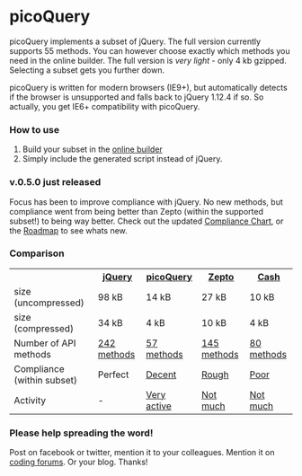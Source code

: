 # picoQuery
picoQuery implements a subset of jQuery. The full version currently supports 55 methods. You can however choose exactly which methods you need in the online builder. The full version is *very light* - only 4 kb gzipped. Selecting a subset gets you further down.

picoQuery is written for modern browsers (IE9+), but automatically detects if the browser is unsupported and falls back to jQuery 1.12.4 if so. So actually, you get IE6+ compatibility with picoQuery.

### How to use

1. Build your subset in the [online builder](/builder/)<br>
2. Simply include the generated script instead of jQuery.

### v.0.5.0 just released
Focus has been to improve compliance with jQuery. No new methods, but compliance went from being better than Zepto (within the supported subset!) to being way better. Check out the updated [Compliance Chart](/compliance_chart), or the [Roadmap](/roadmap) to see whats new.

### Comparison
<!--
<table class="comparison">
<tr>
<th>framework</th>
<th>gzip</th>
<th>#methods</th>
<th>Compliance within subset</th>
<th>Activity</th>
</tr>
<tr>
<td>jQuery 1.12.4</td>
<td title="98.1 kb minified without compression, 33.8 kb gzipped">34 kB</td>
<td><a href="/subsets" title="148 instance methods + 94 class methods. Click to see which">242</a></td>
<td>Perfect, by definition</td>
<td></td>
</tr>
<tr>
<td><a href="http://picoquery.com">picoQuery 0.5.0</a> (full)</td>
<td title="11.7 kB minified without compression, 3.7 kB gzipped">4 kB</td>
<td><a href="/subsets" title="52 instance methods + 5 class methods. Click to see which">57</a></td>
<td><a href="/compliance_chart" title="78% of the methods are fully or approximately implemented. 22% are only partially implemented. Click to see compliance chart">Decent</a></td>
<td><a href="https://github.com/rosell-dk/picoQuery/graphs/commit-activity">Very active</a></td>
</tr>
<tr>
<td><a href="https://github.com/madrobby/zepto" title="Click to go to github page. There is also a webpage zeptojs.com">Zepto 1.2.0</a></td>
<td title="26.6 kB minified without compression, 9.8 kB gzipped">10 kB</td>
<td><a href="/subsets" title="112 instance methods + 33 class methods. Click to see which">145</a></td>
<td><a href="/compliance_chart" title="39% of the methods we have examined are fully or approximately implemented. 61% are only partially implemented. Click to see compliance chart">Rough</a></td>
<td><a href="https://github.com/madrobby/zepto/graphs/commit-activity">Not much</a></td>
</tr>
<tr>
<td><a href="https://github.com/kenwheeler/cash" title="Click to go to github page">Cash 1.3.0</a></td>
<td title="9.7 kB minified without compression, 3.6 kB gzipped">4 kB</td>
<td><a href="/subsets" title="67 instance methods + 13 class methods. Click to see which">80</a></td>
<td><a href="/compliance_chart" title="17% of the methods we have examined are fully or approximately implemented. 83% are only partially implemented. Click for details">Poor</a></td>
<td><a href="https://github.com/kenwheeler/cash/graphs/commit-activity">Not much</a></td>
</tr>
</table>
-->

<table class="comparison-flip">
<tr>
  <td></td>
  <th><a href="http://jquery.com" title="jQuery 1.12.4">jQuery</a></th>
  <th><a href="http://picoquery.com" title="FULL VERSION">picoQuery</a></th>
  <th><a href="https://github.com/madrobby/zepto" title="Click to go to github page. There is also a webpage zeptojs.com" title="Zepto 1.2.0">Zepto</a></th>
  <th><a href="https://github.com/kenwheeler/cash" title="Click to go to github page" title="Cash 1.3.0">Cash</a></th>
</tr>
<tr>
  <td>size (uncompressed)</td>
  <td title="98.1 kb minified without compression, 33.8 kb gzipped">98 kB</td>
  <td title="14 kB minified without compression, 4.3 kB gzipped">14 kB</td>
  <td title="26.6 kB minified without compression, 9.8 kB gzipped">27 kB</td>
  <td title="9.7 kB minified without compression, 3.6 kB gzipped">10 kB</td>
</tr>
<tr>
  <td>size (compressed)</td>
  <td title="98.1 kb minified without compression, 33.8 kb gzipped">34 kB</td>
  <td title="14 kB minified without compression, 4.3 kB gzipped">4 kB</td>
  <td title="26.6 kB minified without compression, 9.8 kB gzipped">10 kB</td>
  <td title="9.7 kB minified without compression, 3.6 kB gzipped">4 kB</td>
</tr>
<tr>
  <td>Number of API methods</td>
  <td><a href="/subsets" title="148 instance methods + 94 class methods. Click to see which">242 methods</a></td>
  <td><a href="/subsets" title="52 instance methods + 5 class methods. Click to see which">57 methods</a></td>
  <td><a href="/subsets" title="112 instance methods + 33 class methods. Click to see which">145 methods</a></td>
  <td><a href="/subsets" title="67 instance methods + 13 class methods. Click to see which">80 methods</a></td>
</tr>
<tr>
  <td>Compliance (within subset)</td>
  <td title="Perfect, by definition">Perfect</td>
  <td><a href="/compliance_chart" title="78% of the methods are fully or approximately implemented. 22% are only partially implemented. Click to see compliance chart">Decent</a></td>
  <td><a href="/compliance_chart" title="39% of the methods we have examined are fully or approximately implemented. 61% are only partially implemented. Click to see compliance chart">Rough</a></td>
  <td><a href="/compliance_chart" title="17% of the methods we have examined are fully or approximately implemented. 83% are only partially implemented. Click for details">Poor</a></td>
</tr>

<tr>
  <td>Activity</td>
  <td>-</td>
  <td><a href="https://github.com/rosell-dk/picoQuery/graphs/commit-activity" title="Click to see graph on github">Very active</a></td>
  <td><a href="https://github.com/madrobby/zepto/graphs/commit-activity" title="Click to see graph on github">Not much</a></td>
  <td><a href="https://github.com/kenwheeler/cash/graphs/commit-activity" title="Click to see graph on github">Not much</a></td>
</tr>
</table>

### Please help spreading the word!
Post on facebook or twitter, mention it to your colleagues. Mention it on [coding forums](http://stackoverflow.com/search?tab=active&q=zepto). Or your blog. Thanks!




